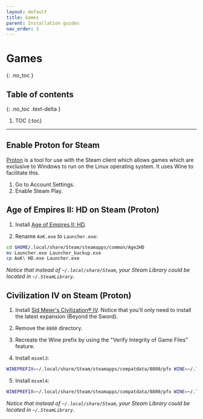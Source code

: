 ```yaml
---
layout: default
title: Games
parent: Installation guides
nav_order: 3
---
```


# Games
{: .no_toc }

## Table of contents
{: .no_toc .text-delta }

1. TOC
{:toc}

---

## Enable Proton for Steam

[Proton](https://github.com/ValveSoftware/Proton) is a tool for use with the Steam client which allows games which are exclusive to Windows to run on the Linux operating system. It uses Wine to facilitate this.

1. Go to Account Settings.
2. Enable Steam Play.

## Age of Empires II: HD on Steam (Proton)

1. Install [Age of Empires II: HD](https://store.steampowered.com/app/221380/Age_of_Empires_II_2013/).

2. Rename `AoK.exe` to `Launcher.exe`:

```bash
cd $HOME/.local/share/Steam/steamapps/common/Age2HD
mv Launcher.exe Launcher_backup.exe
cp AoK\ HD.exe Launcher.exe
```

*Notice that instead of `~/.local/share/Steam`, your Steam Library could be located in `~/.SteamLibrary`*.

## Civilization IV on Steam (Proton)

1. Install [Sid Meier's Civilization® IV](https://store.steampowered.com/sub/4323/). Notice that you'll only need to install the latest expansion (Beyond the Sword).

2. Remove the `8800` directory.

3. Recreate the Wine prefix by using the "Verify Integrity of Game Files" feature.

4. Install `msxml3`:
```bash
WINEPREFIX=~/.local/share/Steam/steamapps/compatdata/8800/pfx WINE=~/.local/share/Steam/steamapps/common/Proton\ 3.7/dist/bin/wine winetricks msxml3
```

5. Install `msxml4`:
```bash
WINEPREFIX=~/.local/share/Steam/steamapps/compatdata/8800/pfx WINE=~/.local/share/Steam/steamapps/common/Proton\ 3.7/dist/bin/wine winetricks msxml4
```

*Notice that instead of `~/.local/share/Steam`, your Steam Library could be located in `~/.SteamLibrary`*.


